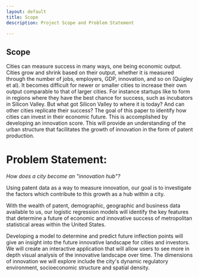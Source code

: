 ```yaml
---
layout: default
title: Scope
description: Project Scope and Problem Statement

---
```


<style>

.card {

  box-shadow: 0 4px 8px 0 rgba(0,0,0,0.2);
  transition: 0.3s;
}


.card:hover {
  box-shadow: 0 8px 16px 0 rgba(0,0,0,0.2);
}


.container {
  padding: 2px;

}


.column {
  float: left;
  width: 33%;
  padding: 15px;
}

.row::after {
  content: "";
  clear: both;
  display: table;

.center {
  display: block;
  margin-left: 5px;
  margin-left: 5px;
  width: 100%;
  padding-left: 15px;
  padding-right: 15px;
}

</style>

## Scope
<p>Cities can measure success in many ways, one being economic output. Cities grow and shrink based on their output, whether it is measured through the number of jobs, employers, GDP, innovation, and so on (Quigley et al). It becomes difficult for newer or smaller cities to increase their own output comparable to that of larger cities. For instance startups like to form in regions where they have the best chance for success, such as incubators in Silicon Valley. But what got Silicon Valley to where it is today? And can other cities replicate their success? The goal of this paper to identify how cities can invest in their economic future. This is accomplished by developing an innovation score.  This will provide an understanding of the urban structure that facilitates the growth of innovation in the form of patent production.</p>


# Problem Statement:

*How does a city become an "innovation hub"?*

<p>Using patent data as a way to measure innovation, our goal is to investigate the factors which contribute to this growth as a hub within a city. </p>

<p>With the wealth of patent, demographic, geographic and business data available to us, our logistic regression models will identify the key features that determine a future of economic and innovative success of metropolitan statistical areas within the United States. </p>

<p>Developing a model to determine and predict future inflection points will give an insight into the future innovative landscape for cities and investors. We will create an interactive application that will allow users to see more in depth visual analysis of the innovative landscape over time. The dimensions of innovation we will explore include the city's dynamic regulatory environment, socioeconomic structure and spatial density.</p>
